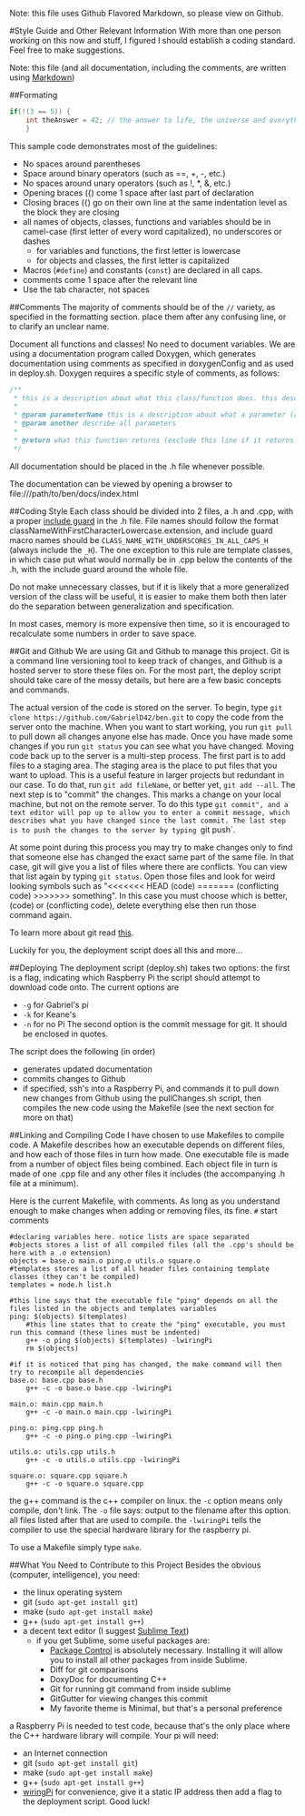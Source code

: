 Note: this file uses Github Flavored Markdown, so please view on Github.

#Style Guide and Other Relevant Information
With more than one person working on this now and stuff, I figured I should establish a coding standard. Feel free to make suggestions.

Note: this file (and all documentation, including the comments, are written using [Markdown](https://help.github.com/articles/markdown-basics))

##Formating
```C++
if(!(3 == 5)) {
	int theAnswer = 42; // the answer to life, the universe and everything
	}
```

This sample code demonstrates most of the guidelines:
* No spaces around parentheses
* Space around binary operators (such as ==, +, -, etc.)
* No spaces around unary operators (such as !, *, &, etc.)
* Opening braces ({) come 1 space after last part of declaration
* Closing braces ({) go on their own line at the same indentation level as the block they are closing
* all names of objects, classes, functions and variables should be in camel-case (first letter of every word capitalized), no underscores or dashes
	* for variables and functions, the first letter is lowercase
	* for objects and classes, the first letter is capitalized
* Macros (`#define`) and constants (`const`) are declared in all caps.
* comments come 1 space after the relevant line
* Use the tab character, not spaces

##Comments
The majority of comments should be of the `//` variety, as specified in the formatting section. place them after any confusing line, or to clarify an unclear name.

Document all functions and classes! No need to document variables. We are using a documentation program called Doxygen, which generates documentation using comments as specified in doxygenConfig and as used in deploy.sh. Doxygen requires a specific style of comments, as follows:

```C++
/**
 * this is a description about what this class/function does. this description supports Markdown
 *
 * @param parameterName this is a description about what a parameter (argument) is for
 * @param another describe all parameters
 *
 * @return what this function returns (exclude this line if it returns nothing)
 */
 ```

All documentation should be placed in the .h file whenever possible.

The documentation can be viewed by opening a browser to file:///path/to/ben/docs/index.html


##Coding Style
Each class should be divided into 2 files, a .h and .cpp, with a proper [include guard](http://faculty.cs.niu.edu/~mcmahon/CS241/c241man/node90.html) in the .h file. File names should follow the format classNameWithFirstCharacterLowercase.extension, and include guard macro names should be `CLASS_NAME_WITH_UNDERSCORES_IN_ALL_CAPS_H` (always include the `_H`). The one exception to this rule are template classes, in which case put what would normally be in .cpp below the contents of the .h, with the include guard around the whole file.

Do not make unnecessary classes, but if it is likely that a more generalized version of the class will be useful, it is easier to make them both then later do the separation between generalization and specification.

In most cases, memory is more expensive then time, so it is encouraged to recalculate some numbers in order to save space.

##Git and Github
We are using Git and Github to manage this project. Git is a command line versioning tool to keep track of changes, and Github is a hosted server to store these files on. For the most part, the deploy script should take care of the messy details, but here are a few basic concepts and commands.

The actual version of the code is stored on the server. To begin, type `git clone https://github.com/GabrielD42/ben.git` to copy the code from the server onto the machine. When you want to start working, you run `git pull` to pull down all changes anyone else has made. Once you have made some changes if you run `git status` you can see what you have changed. Moving code back up to the server is a multi-step process. The first part is to add files to a staging area. The staging area is the place to put files that you want to upload. This is a useful feature in larger projects but redundant in our case. To do that, run `git add fileName`, or better yet, `git add --all`. The next step is to "commit" the changes. This marks a change on your local machine, but not on the remote server. To do this type `git commit", and a text editor will pop up to allow you to enter a commit message, which describes what you have changed since the last commit. The last step is to push the changes to the server by typing `git push`.

At some point during this process you may try to make changes only to find that someone else has changed the exact same part of the same file. In that case, git will give you a list of files where there are conflicts. You can view that list again by typing `git status`. Open those files and look for weird looking symbols such as "<<<<<<< HEAD (code) ======= (conflicting code) >>>>>>> something". In this case you must choose which is better, (code) or (conflicting code), delete everything else then run those command again.

To learn more about git read [this](http://git-scm.com/book).

Luckily for you, the deployment script does all this and more...

##Deploying
The deployment script (deploy.sh) takes two options:
the first is a flag, indicating which Raspberry Pi the script should attempt to download code onto. The current options are
* `-g` for Gabriel's pi
* `-k` for Keane's
* `-n` for no Pi
The second option is the commit message for git. It should be enclosed in quotes.

The script does the following (in order)
* generates updated documentation
* commits changes to Github
* if specified, ssh's into a Raspberry Pi, and commands it to pull down new changes from Github using the pullChanges.sh script, then compiles the new code using the Makefile (see the next section for more on that)

##Linking and Compiling Code
I have chosen to use Makefiles to compile code. A Makefile describes how an executable depends on different files, and how each of those files in turn how made. One executable file is made from a number of object files being combined. Each object file in turn is made of one .cpp file and any other files it includes (the accompanying .h file at a minimum).

Here is the current Makefile, with comments. As long as you understand enough to make changes when adding or removing files, its fine. `#` start comments
```
#declaring variables here. notice lists are space separated
#objects stores a list of all compiled files (all the .cpp's should be here with a .o extension)
objects = base.o main.o ping.o utils.o square.o
#templates stores a list of all header files containing template classes (they can't be compiled)
templates = node.h list.h

#this line says that the executable file "ping" depends on all the files listed in the objects and templates variables
ping: $(objects) $(templates)
	#this line states that to create the "ping" executable, you must run this command (these lines must be indented)
	g++ -o ping $(objects) $(templates) -lwiringPi
	rm $(objects)

#if it is noticed that ping has changed, the make command will then try to recompile all dependencies
base.o: base.cpp base.h
	g++ -c -o base.o base.cpp -lwiringPi

main.o: main.cpp main.h
	g++ -c -o main.o main.cpp -lwiringPi

ping.o: ping.cpp ping.h
	g++ -c -o ping.o ping.cpp -lwiringPi

utils.o: utils.cpp utils.h
	g++ -c -o utils.o utils.cpp -lwiringPi

square.o: square.cpp square.h
	g++ -c -o square.o square.cpp
```

the g++ command is the c++ compiler on linux. the `-c` option means only compile, don't link. The `-o` file says: output to the filename after this option. all files listed after that are used to compile. the `-lwiringPi` tells the compiler to use the special hardware library for the raspberry pi.

To use a Makefile simply type `make`.

##What You Need to Contribute to this Project
Besides the obvious (computer, intelligence), you need:
* the linux operating system
* git (`sudo apt-get install git`)
* make (`sudo apt-get install make`)
* g++ (`sudo apt-get install g++`)
* a decent text editor (I suggest [Sublime Text](http://www.sublimetext.com/))
	* if you get Sublime, some useful packages are:
		* [Package Control](https://sublime.wbond.net/) is absolutely necessary. Installing it will allow you to install all other packages from inside Sublime.
		* Diff for git comparisons
		* DoxyDoc for documenting C++
		* Git for running git command from inside sublime
		* GitGutter for viewing changes this commit
		* My favorite theme is Minimal, but that's a personal preference

a Raspberry Pi is needed to test code, because that's the only place where the C++ hardware library will compile. Your pi will need:
* an Internet connection
* git (`sudo apt-get install git`)
* make (`sudo apt-get install make`)
* g++ (`sudo apt-get install g++`)
* [wiringPi](http://wiringpi.com/)
for convenience, give it a static IP address then add a flag to the deployment script. Good luck!
